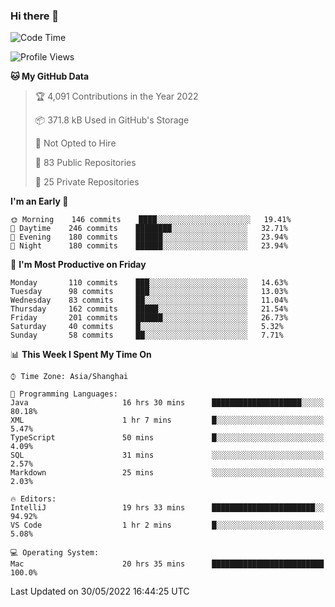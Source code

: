 ### Hi there 👋

<!--
**qbosen/qbosen** is a ✨ _special_ ✨ repository because its `README.md` (this file) appears on your GitHub profile.

Here are some ideas to get you started:

- 🔭 I’m currently working on ...
- 🌱 I’m currently learning ...
- 👯 I’m looking to collaborate on ...
- 🤔 I’m looking for help with ...
- 💬 Ask me about ...
- 📫 How to reach me: ...
- 😄 Pronouns: ...
- ⚡ Fun fact: ...
-->

<!--START_SECTION:waka-->
![Code Time](http://img.shields.io/badge/Code%20Time-0%20secs-blue)

![Profile Views](http://img.shields.io/badge/Profile%20Views-5-blue)

**🐱 My GitHub Data** 

> 🏆 4,091 Contributions in the Year 2022
 > 
> 📦 371.8 kB Used in GitHub's Storage 
 > 
> 🚫 Not Opted to Hire
 > 
> 📜 83 Public Repositories 
 > 
> 🔑 25 Private Repositories  
 > 
**I'm an Early 🐤** 

```text
🌞 Morning    146 commits    ████░░░░░░░░░░░░░░░░░░░░░   19.41% 
🌆 Daytime    246 commits    ████████░░░░░░░░░░░░░░░░░   32.71% 
🌃 Evening    180 commits    ██████░░░░░░░░░░░░░░░░░░░   23.94% 
🌙 Night      180 commits    ██████░░░░░░░░░░░░░░░░░░░   23.94%

```
📅 **I'm Most Productive on Friday** 

```text
Monday       110 commits    ███░░░░░░░░░░░░░░░░░░░░░░   14.63% 
Tuesday      98 commits     ███░░░░░░░░░░░░░░░░░░░░░░   13.03% 
Wednesday    83 commits     ██░░░░░░░░░░░░░░░░░░░░░░░   11.04% 
Thursday     162 commits    █████░░░░░░░░░░░░░░░░░░░░   21.54% 
Friday       201 commits    ██████░░░░░░░░░░░░░░░░░░░   26.73% 
Saturday     40 commits     █░░░░░░░░░░░░░░░░░░░░░░░░   5.32% 
Sunday       58 commits     ██░░░░░░░░░░░░░░░░░░░░░░░   7.71%

```


📊 **This Week I Spent My Time On** 

```text
⌚︎ Time Zone: Asia/Shanghai

💬 Programming Languages: 
Java                     16 hrs 30 mins      ████████████████████░░░░░   80.18% 
XML                      1 hr 7 mins         █░░░░░░░░░░░░░░░░░░░░░░░░   5.47% 
TypeScript               50 mins             █░░░░░░░░░░░░░░░░░░░░░░░░   4.09% 
SQL                      31 mins             ░░░░░░░░░░░░░░░░░░░░░░░░░   2.57% 
Markdown                 25 mins             ░░░░░░░░░░░░░░░░░░░░░░░░░   2.03%

🔥 Editors: 
IntelliJ                 19 hrs 33 mins      ███████████████████████░░   94.92% 
VS Code                  1 hr 2 mins         █░░░░░░░░░░░░░░░░░░░░░░░░   5.08%

💻 Operating System: 
Mac                      20 hrs 35 mins      █████████████████████████   100.0%

```


 Last Updated on 30/05/2022 16:44:25 UTC
<!--END_SECTION:waka-->
